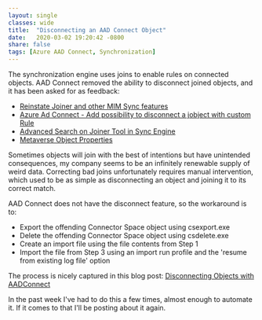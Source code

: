 ```yaml
---
layout: single
classes: wide
title:  "Disconnecting an AAD Connect Object"
date:   2020-03-02 19:20:42 -0800
share: false
tags: [Azure AAD Connect, Synchronization]
---
```


The synchronization engine uses joins to enable rules on connected objects.  AAD Connect removed the ability to disconnect joined objects, and it has been asked for as feedback:

* [Reinstate Joiner and other MIM Sync features](https://feedback.azure.com/forums/169401-azure-active-directory/suggestions/16396447-reinstate-joiner-and-other-mim-sync-features#comments)
* [Azure Ad Connect - Add possibility to disconnect a jobject with custom Rule](https://feedback.azure.com/forums/169401-azure-active-directory/suggestions/18837448-azure-ad-connect-add-possibility-to-disconnect-a)
* [Advanced Search on Joiner Tool in Sync Engine](https://feedback.azure.com/forums/169401-azure-active-directory/suggestions/18296323-advanced-search-on-joiner-tool-in-sync-engine)
* [Metaverse Object Properties](https://feedback.azure.com/forums/169401-azure-active-directory/suggestions/11614392-metaverse-object-properties)

Sometimes objects will join with the best of intentions but have unintended consequences, my company seems to be an infinitely renewable supply of weird data.  Correcting bad joins unfortunately requires manual intervention, which used to be as simple as disconnecting an object and joining it to its correct match.

AAD Connect does not have the disconnect feature, so the workaround is to:
* Export the offending Connector Space object using csexport.exe
* Delete the offending Connector Space object using csdelete.exe
* Create an import file using the file contents from Step 1
* Import the file from Step 3 using an import run profile and the 'resume from existing log file' option

The process is nicely captured in this blog post:
[Disconnecting Objects with AADConnect](https://dloder.blogspot.com/2018/11/disconnecting-objects-with-aadconnect.html)

In the past week I've had to do this a few times, almost enough to automate it.  If it comes to that I'll be posting about it again.